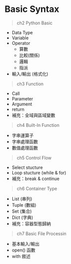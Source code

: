 # Basic Syntax

> ch2  Python Basic
- Data Type
- Variable
- Operator
  - 算數
  - 比較(關係)
  - 邏輯
  - 指派
- 輸入/輸出 (格式化)

> ch3  Function
- Call
- Parameter
- Argument
- return
- 補充：全域與區域變數

> ch4  Built-In Function
- 字串運算子
- 字串處理函數
- 數值處理函數

> ch5  Control Flow
- Select stucture
- Loop stucture (while & for)
- 補充：break & continue

> ch6  Container Type
- List (串列)
- Tuple (數組)
- Set (集合)
- Dict (字典)
- 補充：容器型態歸納

> ch7  Basic File Processin
- 基本輸入/輸出
- open() 函數
- with 敘述
